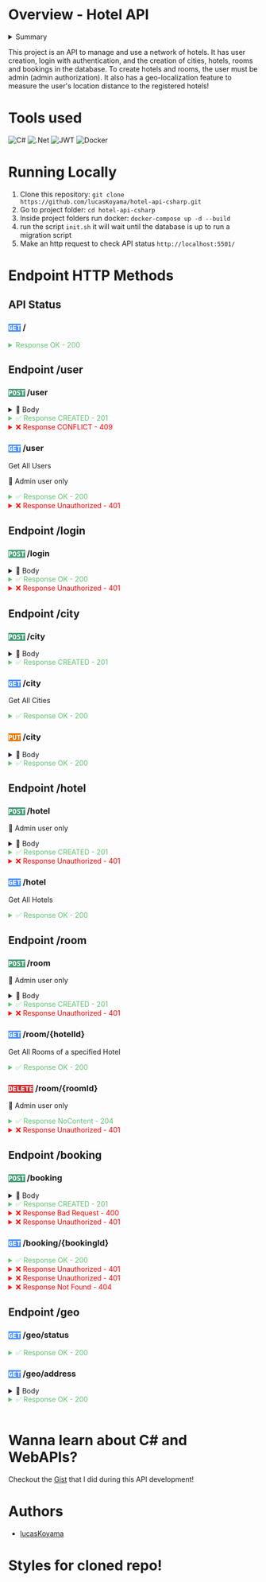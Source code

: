 # Overview - Hotel API

<details>
  <summary>Summary</summary>

  1. [Tools used](https://github.com/lucasKoyama/hotel-api-csharp/tree/main?tab=readme-ov-file#tools-used)
  2. [Running Locally](https://github.com/lucasKoyama/hotel-api-csharp/tree/main?tab=readme-ov-file#running-locally)
  3. [Endpoint HTTP Methods](https://github.com/lucasKoyama/hotel-api-csharp/tree/main?tab=readme-ov-file#endpoint-http-methods)<br/>
    3.1 [API Status - endpoint /](https://github.com/lucasKoyama/hotel-api-csharp/tree/main?tab=readme-ov-file#api-status)<br/>
    3.2 [Endpoint /user](https://github.com/lucasKoyama/hotel-api-csharp/tree/main?tab=readme-ov-file#endpoint-user)<br/>
    3.3 [Endpoint /login](https://github.com/lucasKoyama/hotel-api-csharp/tree/main?tab=readme-ov-file#endpoint-login)<br/>
    3.4 [Endpoint /city](https://github.com/lucasKoyama/hotel-api-csharp/tree/main?tab=readme-ov-file#endpoint-city)<br/>
    3.5 [Endpoint /hotel](https://github.com/lucasKoyama/hotel-api-csharp/tree/main?tab=readme-ov-file#endpoint-hotel)<br/>
    3.6 [Endpoint /room](https://github.com/lucasKoyama/hotel-api-csharp/tree/main?tab=readme-ov-file#endpoint-room)<br/>
    3.7 [Endpoint /booking](https://github.com/lucasKoyama/hotel-api-csharp/tree/main?tab=readme-ov-file#endpoint-booking)<br/>
    3.8 [Endpoint /geo](https://github.com/lucasKoyama/hotel-api-csharp/tree/main?tab=readme-ov-file#endpoint-geo)<br/>
  4. [Wanna learn about C# and WebAPIs?](https://github.com/lucasKoyama/hotel-api-csharp/tree/main?tab=readme-ov-file#wanna-learn-about-c-and-webapis)
  5. [Authors](https://github.com/lucasKoyama/hotel-api-csharp/tree/main?tab=readme-ov-file#authors)
  6. [Styles for cloned repo!](https://github.com/lucasKoyama/hotel-api-csharp/tree/main?tab=readme-ov-file#styles-for-cloned-repo)
</details>

This project is an API to manage and use a network of hotels. It has user creation, login with authentication, and the creation of cities, hotels, rooms and bookings in the database. To create hotels and rooms, the user must be admin (admin authorization). It also has a geo-localization feature to measure the user's location distance to the registered hotels!

# Tools used
![C#](https://img.shields.io/badge/c%23-%23239120.svg?style=for-the-badge&logo=csharp&logoColor=white)
![.Net](https://img.shields.io/badge/.NET-5C2D91?style=for-the-badge&logo=.net&logoColor=white)
![JWT](https://img.shields.io/badge/JWT-black?style=for-the-badge&logo=JSON%20web%20tokens)
![Docker](https://img.shields.io/badge/docker-%230db7ed.svg?style=for-the-badge&logo=docker&logoColor=white)

# Running Locally
1. Clone this repository: `git clone https://github.com/lucasKoyama/hotel-api-csharp.git`
2. Go to project folder: `cd hotel-api-csharp`
3. Inside project folders run docker: `docker-compose up -d --build`
4. run the script `init.sh` it will wait until the database is up to run a migration script
5. Make an http request to check API status `http://localhost:5501/`

# Endpoint HTTP Methods

## API Status

### <code class="get">GET</code> /
<details>
  <summary class="ok">Response OK - 200</summary>

```json
{ "message": "online" }
```
</details>

## Endpoint /user

### <code class="post">POST</code> /user
<details>
  <summary>📃 Body</summary>

```json
{
  "Name":"John Doe",
  "Email": "Johndoe@gmail.com",
  "Password": "123456"
}
```
</details>

<details>
  <summary class="created">✅ Response CREATED - 201</summary>

```json
{
  "UserId": 1,
  "Name":"John Doe",
  "Email": "Johndoe@gmail.com",
  "UserType": "client"
}
```
</details>

<details>
  <summary class="conflict">❌ Response CONFLICT - 409</summary>

```json
{
  "message": "User email already exists"
}
```
</details>

### <code class="get">GET</code> /user
Get All Users
<p>🔐 Admin user only<p>
<details>
  <summary class="ok">✅ Response OK - 200</summary>

```json
[
  {
    "UserId": 1,
    "Name":"John Doe",
    "Email": "Johndoe@gmail.com",
    "UserType": "client"
  },
  /*Other users...*/
]
```
</details>

<details>
  <summary class="badrequest">❌ Response Unauthorized - 401</summary>
When there is no admin user
</details>

## Endpoint /login

### <code class="post">POST</code> /login
<details>
  <summary>📃 Body</summary>

```json
{
  "Email": "Johndoe@gmail.com",
  "Password": "123456"
}
```
</details>

<details>
  <summary class="ok">✅ Response OK - 200</summary>

```json
{
  "token": "eyJhbGciOiJIUzI1NiIsInR5cCI6IkpXVCJ9.eyJyb2xlIjoiYWRtaW4iLCJlbWFpbCI6ImRhbmlsby5zaWx2YUBiZXRyeWJlLmNvbSIsIm5iZiI6MTY4ODQxMTIxMiwiZXhwIjoxNjg4NDk3NjEyLCJpYXQiOjE2ODg0MTEyMTJ9.q1cNj2_xspeQC6Uz1maV79P95hVtWH4Z7auZgOen-Qo",
}
```
</details>

<details>
  <summary class="badrequest">❌ Response Unauthorized - 401</summary>
Incorrect email or password

```json
{
  "message": "Incorrect e-mail or password"
}
```
</details>


## Endpoint /city

### <code class="post">POST</code> /city
<details>
  <summary>📃 Body</summary>

```json
{
  "Name": "São Paulo",
  "State": "SP"
}
```
</details>

<details>
  <summary class="created">✅ Response CREATED - 201</summary>

```json
{
  "CityId": 1,
  "Name": "São Paulo",
  "State": "SP"
}
```
</details>

### <code class="get">GET</code> /city
Get All Cities
<details>
  <summary class="ok">✅ Response OK - 200</summary>

```json
[
  {
    "CityId": 1,
    "Name": "São Paulo",
    "State": "SP"
  },
  /*Other cities...*/
]
```
</details>

### <code class="put">PUT</code> /city
<details>
  <summary>📃 Body</summary>

```json
{
  "CityId": 1,
  "Name": "Rio de Janeiro",
  "State": "RJ"
}
```
</details>

<details>
  <summary class="ok">✅ Response OK - 200</summary>

```json
{
  "CityId": 1,
  "Name": "Rio de Janeiro",
  "State": "RJ"
}
```
</details>

## Endpoint /hotel

### <code class="post">POST</code> /hotel
<p>🔐 Admin user only<p>
<details>
  <summary>📃 Body</summary>

```json
{
  "Name": "Trybe Hotel SP",
  "Address": "Avenida Paulista, 1400",
  "CityId": 1,
}
```
</details>

<details>
  <summary class="created">✅ Response CREATED - 201</summary>

```json
{
  "HotelId": 1,
  "Name": "Trybe Hotel SP",
  "Address": "Avenida Paulista, 1400",
  "CityId": 1,
  "CityName": "São Paulo",
  "State": "SP"
}
```
</details>

<details>
  <summary class="badrequest">❌ Response Unauthorized - 401</summary>
When there is no admin user
</details>

### <code class="get">GET</code> /hotel
Get All Hotels
<details>
  <summary class="ok">✅ Response OK - 200</summary>

```json
[
  {
    "HotelId": 1,
    "Name": "Trybe Hotel SP",
    "Address": "Avenida Paulista, 1400",
    "CityId": 1,
    "CityName": "São Paulo",
    "State": "SP"
  },
  /*Other hotels...*/
]
```
</details>

## Endpoint /room

### <code class="post">POST</code> /room
<p>🔐 Admin user only<p>

<details>
  <summary>📃 Body</summary>

```json
{
  "Name":"Suite básica",
  "Capacity":2,
  "Image":"image suite",
  "HotelId": 1
}
```
</details>

<details>
  <summary class="created">✅ Response CREATED - 201</summary>

```json
{
  "RoomId": 1,
  "Name": "Suite básica",
  "Capacity": 2,
  "Image": "image suite",
  "Hotel": {
    "HotelId": 1,
    "Name": "Trybe Hotel SP",
    "Address": "Avenida Paulista, 1400",
    "CityId": 1,
    "CityName": "São Paulo",
    "State": "SP"
  }
}
```
</details>

<details>
  <summary class="badrequest">❌ Response Unauthorized - 401</summary>
When there is no admin user
</details>

### <code class="get">GET</code> /room/{hotelId}
Get All Rooms of a specified Hotel
<details>
  <summary class="ok">✅ Response OK - 200</summary>

```json
[
  {
    "RoomId": 1,
    "Name": "Suite básica",
    "Capacity": 2,
    "Image": "image suite",
    "Hotel": {
      "hotelId": 1,
      "Name": "Trybe Hotel SP",
      "Address": "Avenida Paulista, 1400",
      "CityId": 1,
      "CityName": "São Paulo",
      "State": "SP"
    }
  }
  /*Other rooms...*/
]
```
</details>

### <code class="delete">DELETE</code> /room/{roomId}
<p>🔐 Admin user only<p>

<details>
  <summary class="no-content">✅ Response NoContent - 204</summary>
</details>

<details>
  <summary class="badrequest">❌ Response Unauthorized - 401</summary>
When there is no admin user
</details>

## Endpoint /booking

### <code class="post">POST</code> /booking
<details>
  <summary>📃 Body</summary>

```json
{
  "CheckIn":"2030-08-27",
  "CheckOut":"2030-08-28",
  "GuestQuant":"1",
  "RoomId":1
}
```
</details>

<details>
  <summary class="created">✅ Response CREATED - 201</summary>

```json
{
  "BookingId": 1,
  "CheckIn": "2030-08-27T00:00:00",
  "CheckOut": "2030-08-28T00:00:00",
  "GuestQuant": 1,
  "Room": {
    "RoomId": 1,
    "Name": "Suite básica",
    "Capacity": 2,
    "Image": "image suite",
    "Hotel": {
      "HotelId": 1,
      "Name": "Trybe Hotel RJ",
      "Address": "Avenida Atlântica, 1400",
      "CityId": 1,
      "CityName": "Rio de Janeiro"
    }
  }
}
```
</details>

<details>
  <summary class="badrequest">❌ Response Bad Request - 400</summary>
When trying to book more then the room capacity.

```json
{
  "message": "Guest quantity over room capacity"
}
```
</details>

<details>
  <summary class="badrequest">❌ Response Unauthorized - 401</summary>
When there is no user logged in.

```json
{
  "message": "User not found!"
}
```
</details>

### <code class="get">GET</code> /booking/{bookingId}
<details>
  <summary class="ok">✅ Response OK - 200</summary>

```json
{
  "BookingId": 1002,
  "CheckIn": "2023-08-27T00:00:00",
  "CheckOut": "2023-08-28T00:00:00",
  "GuestQuant": 1,
  "Room": {
    "RoomId": 1,
    "Name": "Suite básica",
    "Capacity": 2,
    "Image": "image suite",
    "Hotel": {
      "HotelId": 1,
      "Name": "Trybe Hotel RJ",
      "Address": "Avenida Atlântica, 1400",
      "CityId": 1,
      "CityName": "Rio de Janeiro"
    }
  }
}
```
</details>

<details>
  <summary class="unauthorized">❌ Response Unauthorized - 401</summary>
When the booking belongs to another user.

```json
{
  "message": "{{user.Name}} not Authorized! This booking doesn't belong to {user.Name}"
}
```
</details>

<details>
  <summary class="unauthorized">❌ Response Unauthorized - 401</summary>
When the booking belongs to another user.

```json
{
  "message": "User not found!"
}
```
</details>

<details>
  <summary class="not-found">❌ Response Not Found - 404</summary>
When the booking belongs to another user.

```json
{
  "message": "Booking not found!"
}
```
</details>

## Endpoint /geo

### <code class="get">GET</code> /geo/status
<details>
  <summary class="ok">✅ Response OK - 200</summary>

```json
{
  "Status": 0,
  "Message": "OK",
  "Data_updated": "2020-05-04T14:47:00+00:00",
  "Software_version": "3.6.0-0",
  "Database_version": "3.6.0-0"
}
```
</details>

### <code class="get">GET</code> /geo/address
<details>
  <summary>📃 Body</summary>

```json
{
  "Address":"Rua Arnaldo Barreto",
  "City":"Campinas",
  "State":"SP"
}
```
</details>

<details>
  <summary class="ok">✅ Response OK - 200</summary>

```json
  [
    {
      "HotelId": 1,
      "Name": "Trybe Hotel SP",
      "Address": "Avenida Paulista, 2000",
      "CityName": "São Paulo",
      "State": "SP",
      "Distance": 82
    },
    {
      "HotelId": 2,
      "Name": "Trybe Hotel RJ",
      "Address": "Avenida Atlântica, 1400",
      "CityName": "Rio de Janeiro",
      "State": "RJ",
      "Distance": 399
    },
    /*Other Hotels...*/
  ]
```
</details>
<br/>

# Wanna learn about C# and WebAPIs?
Checkout the [Gist](https://gist.github.com/lucasKoyama/2078263386f130516e2a5b778a0b073e) that I did during this API development!

# Authors
- [lucasKoyama](https://github.com/lucasKoyama)

# Styles for cloned repo!
<style>
  .post, .get, .put, .delete { color: white; }

  .post { background-color: #489e77; }
  .get { background-color: #4c91ff; }
  .put { background-color: #e97500; }
  .delete { background-color: #cf3030; }

  .ok, .created, .no-content { color: #62c173; }
  .badrequest, .unauthorized, .not-found, .conflict { color: red; }
</style>
